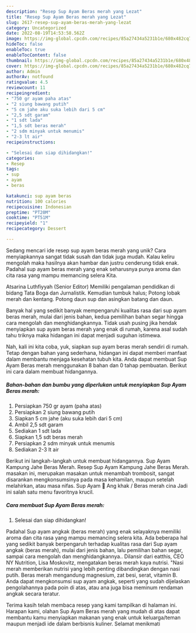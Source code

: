 ```yaml
---
description: "Resep Sup Ayam Beras merah yang Lezat"
title: "Resep Sup Ayam Beras merah yang Lezat"
slug: 2617-resep-sup-ayam-beras-merah-yang-lezat
category: Uncategorized
date: 2022-08-19T14:53:58.562Z
image: https://img-global.cpcdn.com/recipes/85a27434a5231b1e/680x482cq70/sup-ayam-beras-merah-foto-resep-utama.jpg
hideToc: false
enableToc: true
enableTocContent: false
thumbnail: https://img-global.cpcdn.com/recipes/85a27434a5231b1e/680x482cq70/sup-ayam-beras-merah-foto-resep-utama.jpg
cover: https://img-global.cpcdn.com/recipes/85a27434a5231b1e/680x482cq70/sup-ayam-beras-merah-foto-resep-utama.jpg
author: Admin
authorAv: notfound
ratingvalue: 4.5
reviewcount: 11
recipeingredient:
- "750 gr ayam paha atas"
- "2 siung bawang putih"
- "5 cm jahe aku suka lebih dari 5 cm"
- "2,5 sdt garam"
- "1 sdt lada"
- "1,5 sdt beras merah"
- "2 sdm minyak untuk menumis"
- "2-3 lt air"
recipeinstructions:

- "Selesai dan siap dihidangkan!"
categories:
- Resep
tags:
- sup
- ayam
- beras

katakunci: sup ayam beras 
nutrition: 100 calories
recipecuisine: Indonesian
preptime: "PT20M"
cooktime: "PT51M"
recipeyield: "1"
recipecategory: Dessert

---
```





Sedang mencari ide resep sup ayam beras merah yang unik? Cara menyiapkannya sangat tidak susah dan tidak juga mudah. Kalau keliru mengolah maka hasilnya akan hambar dan justru cenderung tidak enak. Padahal sup ayam beras merah yang enak seharusnya punya aroma dan cita rasa yang mampu memancing selera Kita.





Atsarina Luthfiyyah (Senior Editor) Memiliki pengalaman pendidikan di bidang Tata Boga dan Jurnalistik. Kemudian tumbuk halus; Potong lobak merah dan kentang. Potong daun sup dan asingkan batang dan daun.

Banyak hal yang sedikit banyak mempengaruhi kualitas rasa dari sup ayam beras merah, mulai dari jenis bahan, kedua pemilihan bahan segar hingga cara mengolah dan menghidangkannya. Tidak usah pusing jika hendak menyiapkan sup ayam beras merah yang enak di rumah, karena asal sudah tahu triknya maka hidangan ini dapat menjadi suguhan istimewa.






Nah, kali ini kita coba, yuk, siapkan sup ayam beras merah sendiri di rumah. Tetap dengan bahan yang sederhana, hidangan ini dapat memberi manfaat dalam membantu menjaga kesehatan tubuh kita. Anda dapat membuat Sup Ayam Beras merah menggunakan 8 bahan dan 0 tahap pembuatan. Berikut ini cara dalam membuat hidangannya.

<!--inarticleads1-->

##### Bahan-bahan dan bumbu yang diperlukan untuk menyiapkan Sup Ayam Beras merah:

1. Persiapkan 750 gr ayam (paha atas)
1. Persiapkan 2 siung bawang putih
1. Siapkan 5 cm jahe (aku suka lebih dari 5 cm)
1. Ambil 2,5 sdt garam
1. Sediakan 1 sdt lada
1. Siapkan 1,5 sdt beras merah
1. Persiapkan 2 sdm minyak untuk menumis
1. Sediakan 2-3 lt air


Berikut ini langkah-langkah untuk membuat hidangannya. Sup Ayam Kampung Jahe Beras Merah. Resep Sup Ayam Kampung Jahe Beras Merah. masakan ini, merupakan masakan untuk menambah trombosit, sangat disarankan mengkonsumsinya pada masa kehamilan, maupun setelah melahirkan, atau masa nifas. Sup Ayam 🐓 Ang khak / Beras merah cina Jadi ini salah satu menu favoritnya krucil. 

<!--inarticleads2-->

##### Cara membuat Sup Ayam Beras merah:


1. Selesai dan siap dihidangkan!

Padahal Sup ayam angkak (beras merah) yang enak selayaknya memiliki aroma dan cita rasa yang mampu memancing selera kita. Ada beberapa hal yang sedikit banyak berpengaruh terhadap kualitas rasa dari Sup ayam angkak (beras merah), mulai dari jenis bahan, lalu pemilihan bahan segar, sampai cara mengolah dan menghidangkannya.. Dilansir dari eatthis, CEO NY Nutrition, Lisa Moskovitz, mengatakan beras merah kaya nutrisi. &#34;Nasi merah memberikan nutrisi yang lebih penting dibandingkan dengan nasi putih. Beras merah mengandung magnesium, zat besi, serat, vitamin B. Anda dapat mengkonsumsi sup ayam angkak, seperti yang sudah dijelaskan pengolahannya pada poin di atas, atau ana juga bisa meminum rendaman angkak secara teratur. 

Terima kasih telah membaca resep yang kami tampilkan di halaman ini. Harapan kami, olahan Sup Ayam Beras merah yang mudah di atas dapat membantu kamu menyiapkan makanan yang enak untuk keluarga/teman maupun menjadi ide dalam berbisnis kuliner. Selamat menikmati
